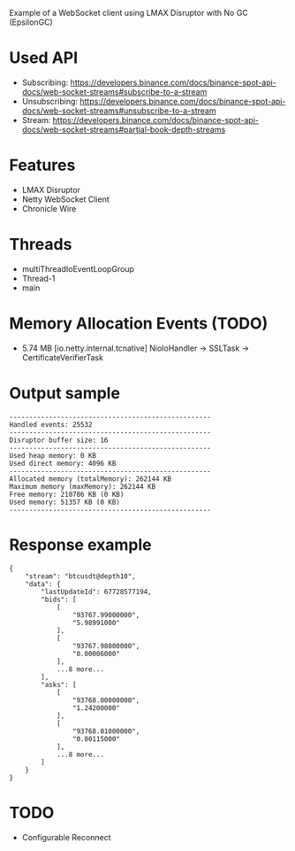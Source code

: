 Example of a WebSocket client using LMAX Disruptor with No GC (EpsilonGC)

# Used API
- Subscribing: https://developers.binance.com/docs/binance-spot-api-docs/web-socket-streams#subscribe-to-a-stream
- Unsubscribing: https://developers.binance.com/docs/binance-spot-api-docs/web-socket-streams#unsubscribe-to-a-stream
- Stream: https://developers.binance.com/docs/binance-spot-api-docs/web-socket-streams#partial-book-depth-streams

# Features
- LMAX Disruptor
- Netty WebSocket Client
- Chronicle Wire

# Threads
- multiThreadIoEventLoopGroup
- Thread-1
- main

# Memory Allocation Events (TODO)
- 5.74 MB [io.netty.internal.tcnative] NioIoHandler -> SSLTask -> CertificateVerifierTask

# Output sample
```
---------------------------------------------------
Handled events: 25532
---------------------------------------------------
Disruptor buffer size: 16
---------------------------------------------------
Used heap memory: 0 KB
Used direct memory: 4096 KB
---------------------------------------------------
Allocated memory (totalMemory): 262144 KB
Maximum memory (maxMemory): 262144 KB
Free memory: 210786 KB (0 KB)
Used memory: 51357 KB (0 KB)
---------------------------------------------------
```

# Response example
```
{
    "stream": "btcusdt@depth10",
    "data": {
        "lastUpdateId": 67728577194,
        "bids": [
            [
                "93767.99000000",
                "5.98991000"
            ],
            [
                "93767.98000000",
                "0.00006000"
            ],
            ...8 more...
        ],
        "asks": [
            [
                "93768.00000000",
                "1.24200000"
            ],
            [
                "93768.01000000",
                "0.00115000"
            ],
            ...8 more...
        ]
    }
}
```

# TODO
- Configurable Reconnect
